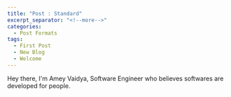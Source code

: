 ```yaml
---
title: "Post : Standard"
excerpt_separator: "<!--more-->"
categories:
  - Post Formats
tags:
  - First Post
  - New Blog
  - Welcome
---
```


Hey there, I'm Amey Vaidya, Software Engineer who believes softwares are developed for people.


